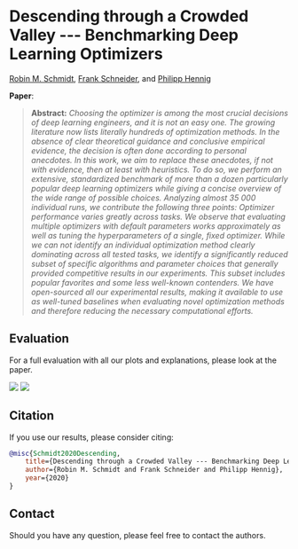 # Descending through a Crowded Valley --- Benchmarking Deep Learning Optimizers

[Robin M. Schmidt](https://scholar.google.de/citations?user=20vb63kAAAAJ&hl=de), [Frank Schneider](https://scholar.google.com/citations?user=znq-WkAAAAAJ&hl=en), and [Philipp Hennig](https://scholar.google.de/citations?user=UeG5w08AAAAJ&hl=en)

**Paper**: <insert link here>

> **Abstract:** *Choosing the optimizer is among the most crucial decisions of deep learning engineers, and it is not an easy one. The growing literature now lists literally hundreds of optimization methods. In the absence of clear theoretical guidance and conclusive empirical evidence, the decision is often done according to personal anecdotes. In this work, we aim to replace these anecdotes, if not with evidence, then at least with heuristics. To do so, we perform an extensive, standardized benchmark of more than a dozen particularly popular deep learning optimizers while giving a concise overview of the wide range of possible choices. Analyzing almost 35 000 individual runs, we contribute the following three points: Optimizer performance varies greatly across tasks. We observe that evaluating multiple optimizers with default parameters works approximately as well as tuning the hyperparameters of a single, fixed optimizer. While we can not identify an individual optimization method clearly dominating across all tested tasks, we identify a significantly reduced subset of specific algorithms and parameter choices that generally provided competitive results in our experiments. This subset includes popular favorites and some less well-known contenders. We have open-sourced all our experimental results, making it available to use as well-tuned baselines when evaluating novel optimization methods and therefore reducing the necessary computational efforts.* 


## Evaluation

For a full evaluation with all our plots and explanations, please look at the paper.

<img src = "https://i.imgur.com/450YoFl.png" >

<img src = "https://i.imgur.com/Yu96SyP.png" >

## Citation
If you use our results, please consider citing:

```bibtex
@misc{Schmidt2020Descending,
    title={Descending through a Crowded Valley --- Benchmarking Deep Learning Optimizers},
    author={Robin M. Schmidt and Frank Schneider and Philipp Hennig},
    year={2020}
}
```
    
## Contact
Should you have any question, please feel free to contact the authors.
